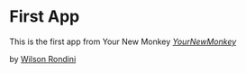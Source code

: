 # First App

This is the first app from Your New Monkey
[*YourNewMonkey*](http://yournewmonkey.com)

by [Wilson Rondini](http://zombo.com)